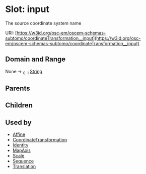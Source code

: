 
# Slot: input

The source coordinate system name

URI: [https://w3id.org/osc-em/oscem-schemas-subtomo/coordinateTransformation__input](https://w3id.org/osc-em/oscem-schemas-subtomo/coordinateTransformation__input)


## Domain and Range

None &#8594;  <sub>0..1</sub> [String](types/String.md)

## Parents


## Children


## Used by

 * [Affine](Affine.md)
 * [CoordinateTransformation](CoordinateTransformation.md)
 * [Identity](Identity.md)
 * [MapAxis](MapAxis.md)
 * [Scale](Scale.md)
 * [Sequence](Sequence.md)
 * [Translation](Translation.md)
